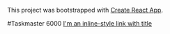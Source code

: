 This project was bootstrapped with [Create React App](https://github.com/facebook/create-react-app).

#Taskmaster 6000
[I'm an inline-style link with title](https://trello.com/b/UTOmquNt/project-4 "Trello Board")
